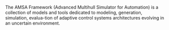 The AMSA Framework (Advanced Multihull Simulator for Automation) is a collection of models and tools dedicated to modeling, generation, simulation, evalua-tion of adaptive control systems architectures evolving in an uncertain environment. 
